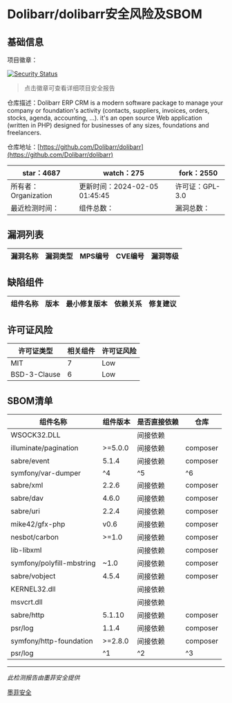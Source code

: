 # Dolibarr/dolibarr安全风险及SBOM

## 基础信息

项目徽章：

[![Security Status](https://www.murphysec.com/platform3/v31/badge/1754215241541513216.svg)](https://www.murphysec.com/console/report/1692966901520420864/1754215241541513216)

> 点击徽章可查看详细项目安全报告

仓库描述：Dolibarr ERP CRM is a modern software package to manage your company or foundation's activity (contacts, suppliers, invoices, orders, stocks, agenda, accounting, ...). it's an open source Web application (written in PHP) designed for businesses of any sizes, foundations and freelancers.

仓库地址：[https://github.com/Dolibarr/dolibarr](https://github.com/Dolibarr/dolibarr)

| star：4687 | watch：275 | fork：2550 |
| ----------- | -------------- | ------------ |
| 所有者：Organization | 更新时间：2024-02-05 01:45:45 | 许可证：GPL-3.0 |
| 最近检测时间： | 组件总数： | 漏洞总数： |




## 漏洞列表

| 漏洞名称 | 漏洞类型 | MPS编号 | CVE编号 | 漏洞等级 |
| ------- | ------ | ------- | ------ | ----- |





## 缺陷组件

| 组件名称 | 版本 | 最小修复版本 | 依赖关系 | 修复建议 |
| -------- | ---- | ------------ | -------- | -------- |





## 许可证风险

| 许可证类型 | 相关组件 | 许可证风险 |
| ---------- | -------- | ---------- |
|MIT|7|Low|
|BSD-3-Clause|6|Low|




## SBOM清单

| 组件名称 | 组件版本 | 是否直接依赖 | 仓库 |
| -------- | -------- | ------------ | ---- |
|WSOCK32.DLL||间接依赖||
|illuminate/pagination|>=5.0.0|间接依赖|composer|
|sabre/event|5.1.4|间接依赖|composer|
|symfony/var-dumper|^4|^5|^6|间接依赖|composer|
|sabre/xml|2.2.6|间接依赖|composer|
|sabre/dav|4.6.0|间接依赖|composer|
|sabre/uri|2.2.4|间接依赖|composer|
|mike42/gfx-php|v0.6|间接依赖|composer|
|nesbot/carbon|>=1.0|间接依赖|composer|
|lib-libxml||间接依赖|composer|
|symfony/polyfill-mbstring|~1.0|间接依赖|composer|
|sabre/vobject|4.5.4|间接依赖|composer|
|KERNEL32.dll||间接依赖||
|msvcrt.dll||间接依赖||
|sabre/http|5.1.10|间接依赖|composer|
|psr/log|1.1.4|间接依赖|composer|
|symfony/http-foundation|>=2.8.0|间接依赖|composer|
|psr/log|^1|^2|^3|间接依赖|composer|


------

*此检测报告由墨菲安全提供*

[墨菲安全](www.murphysec.com)
